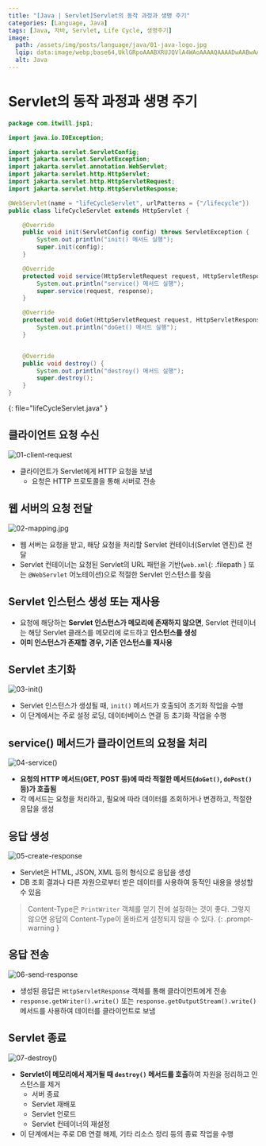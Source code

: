 ```yaml
---
title: "[Java | Servlet]Servlet의 동작 과정과 생명 주기"
categories: [Language, Java]
tags: [Java, 자바, Servlet, Life Cycle, 생명주기]
image:
  path: /assets/img/posts/language/java/01-java-logo.jpg
  lqip: data:image/webp;base64,UklGRpoAAABXRUJQVlA4WAoAAAAQAAAADwAABwAAQUxQSDIAAAARL0AmbZurmr57yyIiqE8oiG0bejIYEQTgqiDA9vqnsUSI6H+oAERp2HZ65qP/VIAWAFZQOCBCAAAA8AEAnQEqEAAIAAVAfCWkAALp8sF8rgRgAP7o9FDvMCkMde9PK7euH5M1m6VWoDXf2FkP3BqV0ZYbO6NA/VFIAAAA
  alt: Java
---
```


# Servlet의 동작 과정과 생명 주기

```java
package com.itwill.jsp1;

import java.io.IOException;

import jakarta.servlet.ServletConfig;
import jakarta.servlet.ServletException;
import jakarta.servlet.annotation.WebServlet;
import jakarta.servlet.http.HttpServlet;
import jakarta.servlet.http.HttpServletRequest;
import jakarta.servlet.http.HttpServletResponse;

@WebServlet(name = "lifeCycleServlet", urlPatterns = {"/lifecycle"})
public class lifeCycleServlet extends HttpServlet {

    @Override
    public void init(ServletConfig config) throws ServletException {
        System.out.println("init() 메서드 실행");
        super.init(config);
    }

    @Override
    protected void service(HttpServletRequest request, HttpServletResponse response) throws ServletException, IOException {
        System.out.println("service() 메서드 실행");
        super.service(request, response);
    }

    @Override
    protected void doGet(HttpServletRequest request, HttpServletResponse response) throws ServletException, IOException {
        System.out.println("doGet() 메서드 실행");
    }


    @Override
    public void destroy() {
        System.out.println("destroy() 메서드 실행");
        super.destroy();
    }
}
```
{: file="lifeCycleServlet.java" }

## 클라이언트 요청 수신

![01-client-request](/assets/img/posts/language/java/servlet/how-servlet-works-and-life-cycle/01-client-request.jpg)

- 클라이언트가 Servlet에게 HTTP 요청을 보냄
  + 요청은 HTTP 프로토콜을 통해 서버로 전송

## 웹 서버의 요청 전달

![02-mapping.jpg](/assets/img/posts/language/java/servlet/how-servlet-works-and-life-cycle/02-mapping.jpg)

- 웹 서버는 요청을 받고, 해당 요청을 처리할 Servlet 컨테이너(Servlet 엔진)로 전달
- Servlet 컨테이너는 요청된 Servlet의 URL 패턴을 기반(`web.xml`{: .filepath } 또는 `@WebServlet` 어노테이션)으로 적절한 Servlet 인스턴스를 찾음

## Servlet 인스턴스 생성 또는 재사용

- 요청에 해당하는 **Servlet 인스턴스가 메모리에 존재하지 않으면**, Servlet 컨테이너는 해당 Servlet 클래스를 메모리에 로드하고 **인스턴스를 생성**
- **이미 인스턴스가 존재할 경우, 기존 인스턴스를 재사용**

## Servlet 초기화

![03-init()](/assets/img/posts/language/java/servlet/how-servlet-works-and-life-cycle/03-init().jpg)

- Servlet 인스턴스가 생성될 때, `init()` 메서드가 호출되어 초기화 작업을 수행
- 이 단계에서는 주로 설정 로딩, 데이터베이스 연결 등 초기화 작업을 수행

## service() 메서드가 클라이언트의 요청을 처리

![04-service()](/assets/img/posts/language/java/servlet/how-servlet-works-and-life-cycle/04-service().jpg)

- **요청의 HTTP 메서드(GET, POST 등)에 따라 적절한 메서드(`doGet()`, `doPost()` 등)가 호출됨**
- 각 메서드는 요청을 처리하고, 필요에 따라 데이터를 조회하거나 변경하고, 적절한 응답을 생성

## 응답 생성

![05-create-response](/assets/img/posts/language/java/servlet/how-servlet-works-and-life-cycle/05-create-response.jpg)

- Servlet은 HTML, JSON, XML 등의 형식으로 응답을 생성
- DB 조회 결과나 다른 자원으로부터 받은 데이터를 사용하여 동적인 내용을 생성할 수 있음

> Content-Type은 `PrintWriter` 객체를 얻기 전에 설정하는 것이 좋다. 그렇지 않으면 응답의 Content-Type이 올바르게 설정되지 않을 수 있다.
{: .prompt-warning }

## 응답 전송

![06-send-response](/assets/img/posts/language/java/servlet/how-servlet-works-and-life-cycle/06-send-response.jpg)

- 생성된 응답은 `HttpServletResponse` 객체를 통해 클라이언트에게 전송
- `response.getWriter().write()` 또는 `response.getOutputStream().write()` 메서드를 사용하여 데이터를 클라이언트로 보냄

## Servlet 종료

![07-destroy()](/assets/img/posts/language/java/servlet/how-servlet-works-and-life-cycle/07-destroy().jpg)

- **Servlet이 메모리에서 제거될 때 `destroy()` 메서드를 호출**하여 자원을 정리하고 인스턴스를 제거
  + 서버 종료
  + Servlet 재배포
  + Servlet 언로드
  + Servlet 컨테이너의 재설정
- 이 단계에서는 주로 DB 연결 해제, 기타 리소스 정리 등의 종료 작업을 수행